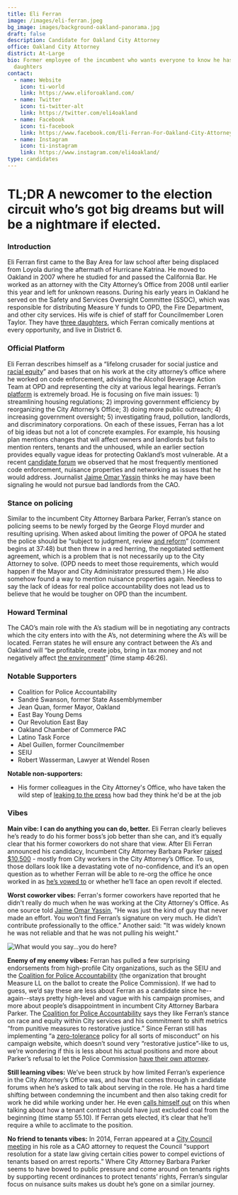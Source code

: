 ```yaml
---
title: Eli Ferran
image: /images/eli-ferran.jpeg
bg_image: images/background-oakland-panorama.jpg
draft: false
description: Candidate for Oakland City Attorney
office: Oakland City Attorney
district: At-Large
bio: Former employee of the incumbent who wants everyone to know he has three
  daughters
contact:
  - name: Website
    icon: ti-world
    link: https://www.eliforoakland.com/
  - name: Twitter
    icon: ti-twitter-alt
    link: https://twitter.com/eli4oakland
  - name: Facebook
    icon: ti-facebook
    link: https://www.facebook.com/Eli-Ferran-For-Oakland-City-Attorney-100567625019067/?eid=ARB0LcyRhFd2l1jyZEnavhDMG4uYtUUCBqDV5vZ3FLsy4pJL-X0BZvohLxpbkmjm7Ril_K0tzJPIBxOP
  - name: Instagram
    icon: ti-instagram
    link: https://www.instagram.com/eli4oakland/
type: candidates
---
```

# TL;DR A newcomer to the election circuit who’s got big dreams but will be a nightmare if elected.

### Introduction

Eli Ferran first came to the Bay Area for law school after being displaced from Loyola during the aftermath of Hurricane Katrina. He moved to Oakland in 2007 where he studied for and passed the California Bar. He worked as an attorney with the City Attorney’s Office from 2008 until earlier this year and left for unknown reasons. During his early years in Oakland he served on the Safety and Services Oversight Committee (SSOC), which was responsible for distributing Measure Y funds to OPD, the Fire Department, and other city services. His wife is chief of staff for Councilmember Loren Taylor. They have [three daughters](https://www.eliforoakland.com/meet-eli), which Ferran comically mentions at every opportunity, and live in District 6.

### Official Platform

Eli Ferran describes himself as a “lifelong crusader for social justice and [racial equity](https://www.eliforoakland.com/meet-eli)” and bases that on his work at the city attorney’s office where he worked on code enforcement, advising the Alcohol Beverage Action Team at OPD and representing the city at various legal hearings. Ferran’s [platform](https://www.eliforoakland.com/issues) is extremely broad. He is focusing on five main issues: 1) streamlining housing regulations; 2) improving government efficiency by reorganizing the City Attorney’s Office; 3) doing more public outreach; 4) increasing government oversight; 5) investigating fraud, pollution, landlords, and discriminatory corporations. On each of these issues, Ferran has a lot of big ideas but not a lot of concrete examples. For example, his housing plan mentions changes that will affect owners and landlords but fails to mention renters, tenants and the unhoused, while an earlier section provides equally vague ideas for protecting Oakland’s most vulnerable. At a recent [candidate forum](https://www.facebook.com/ebydems/videos/773987683352218) we observed that he most frequently mentioned code enforcement, nuisance properties and networking as issues that he would address. Journalist [Jaime Omar Yassin](https://twitter.com/hyphy_republic/status/1296516446395097088?s=20) thinks he may have been signaling he would not pursue bad landlords from the CAO.

### Stance on policing

Similar to the incumbent City Attorney Barbara Parker, Ferran’s stance on policing seems to be newly forged by the George Floyd murder and resulting uprising. When asked about limiting the power of OPOA he stated the police should be “subject to judgment, review [and reform](https://www.facebook.com/ebydems/videos/773987683352218)” (comment begins at 37:48) but then threw in a red herring, the negotiated settlement agreement, which is a problem that is not necessarily up to the City Attorney to solve. (OPD needs to meet those requirements, which would happen if the Mayor and City Administrator pressured them.) He also somehow found a way to mention nuisance properties again. Needless to say the lack of ideas for real police accountability does not lead us to believe that he would be tougher on OPD than the incumbent.

### Howard Terminal

The CAO’s main role with the A’s stadium will be in negotiating any contracts which the city enters into with the A’s, not determining where the A’s will be located. Ferran states he will ensure any contract between the A’s and Oakland will “be profitable, create jobs, bring in tax money and not negatively affect [the environment](https://www.facebook.com/ebydems/videos/773987683352218)” (time stamp 46:26).

### Notable Supporters

* Coalition for Police Accountability
* Sandré Swanson, former State Assemblymember
* Jean Quan, former Mayor, Oakland
* East Bay Young Dems
* Our Revolution East Bay
* Oakland Chamber of Commerce PAC
* Latino Task Force
* Abel Guillen, former Councilmember
* SEIU
* Robert Wasserman, Lawyer at Wendel Rosen

**Notable non-supporters:**

* His former colleagues in the City Attorney's Office, who have taken the wild step of [leaking to the press](https://www.patreon.com/posts/attorneys-of-of-42420989) how bad they think he'd be at the job

### Vibes

**Main vibe: I can do anything you can do, better.** Eli Ferran clearly believes he’s ready to do his former boss’s job better than she can, and it’s equally clear that his former coworkers do not share that view. After Eli Ferran announced his candidacy, Incumbent City Attorney Barbara Parker [raised $10,500](https://twitter.com/hyphy_republic/status/1288540363032948737) - mostly from City workers in the City Attorney’s Office. To us, those dollars look like a devastating vote of no-confidence, and it’s an open question as to whether Ferran will be able to re-org the office he once worked in as [he’s vowed to](https://www.eliforoakland.com/issues) or whether he’ll face an open revolt if elected.

**Worst coworker vibes:** Ferran's former coworkers have reported that he didn't really do much when he was working at the City Attorney's Office. As one source told [Jaime Omar Yassin](https://www.patreon.com/posts/attorneys-of-of-42420989), "He was just the kind of guy that never made an effort. You won’t find Ferran’s signature on very much. He didn’t contribute professionally to the office.” Another said: "It was widely known he was not reliable and that he was not pulling his weight." 

![What would you say...you do here?](/images/officespace.gif)

**Enemy of my enemy vibes:** Ferran has pulled a few surprising endorsements from high-profile City organizations, such as the SEIU and the [Coalition for Police Accountability](https://www.coalitionforpoliceaccountability.com/) (the organization that brought Measure LL on the ballot to create the Police Commission). If we had to guess, we’d say these are less about Ferran as a candidate since he--again--stays pretty high-level and vague with his campaign promises, and more about people’s disappointment in incumbent City Attorney Barbara Parker. The [Coalition for Police Accountability](https://draketalkoakland.com/2020/09/01/the-coalition-for-police-accountability-endorses-elias-ferran-for-oakland-city-attorney/) says they like Ferran’s stance on race and equity within City services and his commitment to shift metrics “from punitive measures to restorative justice.” Since Ferran still has implementing “a [zero-tolerance](https://www.eliforoakland.com/issues) policy for all sorts of misconduct” on his campaign website, which doesn’t sound very “restorative justice”-like to us, we’re wondering if this is less about his actual positions and more about Parker’s refusal to let the Police Commission [have their own attorney](https://oaklandnorth.net/2019/09/16/policing-watchdog-groups-push-for-changes-to-oaklands-police-commission/).

**Still learning vibes:** We’ve been struck by how limited Ferran’s experience in the City Attorney’s Office was, and how that comes through in candidate forums when he’s asked to talk about serving in the role. He has a hard time shifting between condemning the incumbent and then also taking credit for work he did while working under her. He even [calls himself out](https://www.facebook.com/ebydems/videos/773987683352218) on this when talking about how a tenant contract should have just excluded coal from the beginning (time stamp 55.10). If Ferran gets elected, it’s clear that he’ll require a while to acclimate to the position.

**No friend to tenants vibes:** In 2014, Ferran appeared at a [City Council meeting](https://twitter.com/hyphy_republic/status/1277651186078777345) in his role as a CAO attorney to request the Council “support resolution for a state law giving certain cities power to compel evictions of tenants based on arrest reports.” Where City Attorney Barbara Parker seems to have bowed to public pressure and come around on tenants rights by supporting recent ordinances to protect tenants’ rights, Ferran’s singular focus on nuisance suits makes us doubt he’s gone on a similar journey.